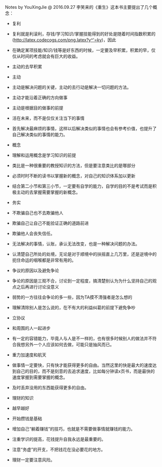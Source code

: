 Notes by YouXingJie @ 2016.09.27
李笑来的《重生》这本书主要提出了几个概念：

- 复利
 - 复利就是利滚利，存钱/学习知识/掌握技能得到的好处是随着时间指数积累的(http://latex.codecogs.com/png.latex?y^'=ky)，因此
 - 在确定某项技能/知识/钱等是好东西的时候，一定要及早积累，积累的早，仅仅从时间的考虑就会有巨大的收益。
 - 主动的去早积累

- 主动
 - 主动是解决问题的关键，主动的去行动是解决一切问题的方法。
 - 主动才能沿着正确的方向做事
 - 主动是根据目的做事的前提
 - 活在未来，而不是仅仅关注当下的事情
 - 首先解决最麻烦的事情，这样以后解决类似的事情也会有参考价值，也提升了自己解决类似的事情的能力。

- 概念
 - 理解和运用概念是学习知识的前提
 - 类比是一种很重要的教授知识的方法，但是要注意类比的是哪部分
 - 必须时时不断的读书以掌握新的概念，对自己的知识体系加以更新
 - 结合第二小节和第三小节，一定要有自学的能力，自学的目的不是考试而是积极主动的去掌握需要掌握的新概念。

- 务实
 - 不欺骗自己也不去欺骗他人
 - 欺骗自己让自己不能验证正确的道路前进
 - 欺骗他人会丧失信任。
 - 无法解决的事情，认账，承认无法改变，也是一种解决问题的办法。
 - 认清楚自己所处的处境，无论是对于顺境中的扶摇直上几万里，还是逆境中的扼住命运的咽喉都是非常有用的。

- 争议的原因以及避免争论
 - 争论的原因是三观不合，讨论到一定程度，搞清楚别认为为什么坚持自己的观点之后再进行讨论没意义
 - 弱势的一方往往会争论的多一些，因为TA摸不清强者是怎么想的
 - 理解清除别人是怎么说的，在不有大的利益纠葛的前提下避免争吵
 - 立协议
 - 和周围的人一起进步
 - 有一定的容错能力，毕竟人与人是不一样的，也有很多时候别人的做法并不符合我想另外一个人应该如何去做，可能只是抽风而已。

- 重力加速度和航天
 - 做事情一定要快，只有快才能获得更多的自由。当然这里的快是最大的速度达到自己的目的，而不是刻意的去追求速度，比如每分钟读x页书，而是最快的速度掌握到需要掌握的概念。
 - 及时丢弃没用的东西能获得更多的自由。

- 理财的知识
 - 越早越好
 - 开始攒钱是基础
 - 增加自己“躺着赚钱”的技巧，也就是不需要做事情就赚钱的能力。
 - 注重学识的提高，花钱提升自我永远是最重要的。
 - 注意“务虚”的开支，不把钱花在没必要花的地方。
 - 理财一定要注意风险。


